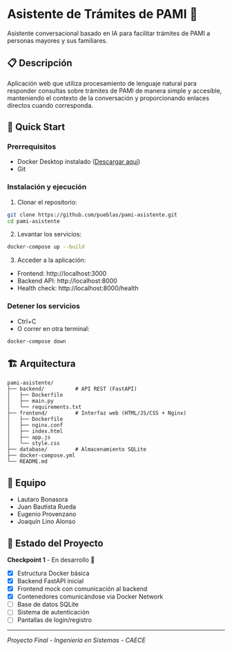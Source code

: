 # Asistente de Trámites de PAMI 🤖

Asistente conversacional basado en IA para facilitar trámites de PAMI a personas mayores y sus familiares.

## 📋 Descripción

Aplicación web que utiliza procesamiento de lenguaje natural para responder consultas sobre trámites de PAMI de manera simple y accesible, manteniendo el contexto de la conversación y proporcionando enlaces directos cuando corresponda.

## 🚀 Quick Start

### Prerrequisitos

- Docker Desktop instalado ([Descargar aquí](https://www.docker.com/products/docker-desktop/))
- Git

### Instalación y ejecución

1. Clonar el repositorio:
```bash
git clone https://github.com/pueblas/pami-asistente.git
cd pami-asistente
```

2. Levantar los servicios:
```bash
docker-compose up --build
```

3. Acceder a la aplicación:
- Frontend: http://localhost:3000
- Backend API: http://localhost:8000
- Health check: http://localhost:8000/health

### Detener los servicios
- Ctrl+C
- O correr en otra terminal:
```bash
docker-compose down
```

## 🏗️ Arquitectura

```
pami-asistente/
├── backend/          # API REST (FastAPI)
│   ├── Dockerfile
│   ├── main.py
│   └── requirements.txt
├── frontend/         # Interfaz web (HTML/JS/CSS + Nginx)
│   ├── Dockerfile
│   ├── nginx.conf
│   ├── index.html
│   ├── app.js
│   └── style.css
├── database/         # Almacenamiento SQLite
├── docker-compose.yml
└── README.md
```
## 👥 Equipo

- Lautaro Bonasora
- Juan Bautista Rueda
- Eugenio Provenzano
- Joaquín Lino Alonso

## 📝 Estado del Proyecto

**Checkpoint 1** - En desarrollo 🔨
- [x] Estructura Docker básica
- [x] Backend FastAPI inicial
- [x] Frontend mock con comunicación al backend
- [x] Contenedores comunicándose via Docker Network
- [ ] Base de datos SQLite
- [ ] Sistema de autenticación
- [ ] Pantallas de login/registro

---

*Proyecto Final - Ingeniería en Sistemas - CAECE*